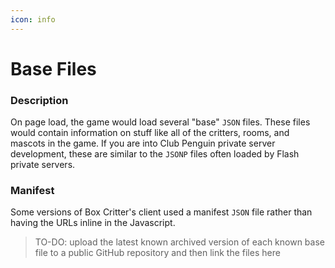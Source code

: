 ```yaml
---
icon: info
---
```


# Base Files

### Description

On page load, the game would load several "base" `JSON` files. These files would contain information on stuff like all of the critters, rooms, and mascots in the game. If you are into Club Penguin private server development, these are similar to the `JSONP` files often loaded by Flash private servers.

### Manifest

Some versions of Box Critter's client used a manifest `JSON` file rather than having the URLs inline in the Javascript.

> TO-DO: upload the latest known archived version of each known base file to a public GitHub repository and then link the files here

